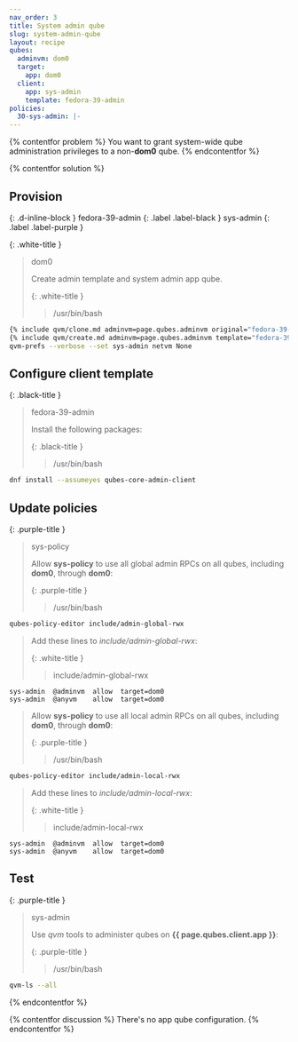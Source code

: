 ```yaml
---
nav_order: 3
title: System admin qube
slug: system-admin-qube
layout: recipe
qubes:
  adminvm: dom0
  target:
    app: dom0
  client:
    app: sys-admin
    template: fedora-39-admin
policies:
  30-sys-admin: |-
---
```


{% contentfor problem %}
You want to grant system-wide qube administration privileges to a non-**dom0** qube.
{% endcontentfor %}

{% contentfor solution %}
## Provision
{: .d-inline-block }
fedora-39-admin
{: .label .label-black }
sys-admin
{: .label .label-purple }

{: .white-title }
> dom0
> 
> Create admin template and system admin app qube.
> 
> {: .white-title }
>> /usr/bin/bash
```bash
{% include qvm/clone.md adminvm=page.qubes.adminvm original="fedora-39-xfce" clone=page.qubes.client.template -%}
{% include qvm/create.md adminvm=page.qubes.adminvm template="fedora-39-admin" label="purple" class="AppVM" qube=page.qubes.client.app -%}
qvm-prefs --verbose --set sys-admin netvm None
```

## Configure client template

{: .black-title }
> fedora-39-admin
> 
> Install the following packages:
> 
> {: .black-title }
>> /usr/bin/bash
```bash
dnf install --assumeyes qubes-core-admin-client
```

## Update policies

{: .purple-title }
> sys-policy
> 
> Allow **sys-policy** to use all global admin RPCs on all qubes, including **dom0**, through **dom0**:
> 
> {: .purple-title }
>> /usr/bin/bash
```bash
qubes-policy-editor include/admin-global-rwx
```
> 
> Add these lines to _include/admin-global-rwx_:
> 
> {: .white-title }
>> include/admin-global-rwx
>>
```
sys-admin  @adminvm  allow  target=dom0
sys-admin  @anyvm    allow  target=dom0
```
> 
>
> Allow **sys-policy** to use all local admin RPCs on all qubes, including **dom0**, through **dom0**:
> 
> {: .purple-title }
>> /usr/bin/bash
```bash
qubes-policy-editor include/admin-local-rwx
```
> 
> Add these lines to _include/admin-local-rwx_:
> 
> {: .white-title }
>> include/admin-local-rwx
>>
```
sys-admin  @adminvm  allow  target=dom0
sys-admin  @anyvm    allow  target=dom0
```

## Test

{: .purple-title }
> sys-admin
> 
> Use _qvm_ tools to administer qubes on **{{ page.qubes.client.app }}**:
> 
> {: .purple-title }
>> /usr/bin/bash
```bash
qvm-ls --all
```
{% endcontentfor %}

{% contentfor discussion %}
There's no app qube configuration.
{% endcontentfor %}
